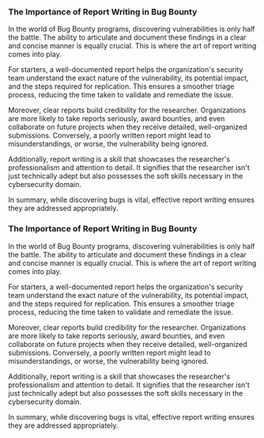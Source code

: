 ### The Importance of Report Writing in Bug Bounty

In the world of Bug Bounty programs, discovering vulnerabilities is only half the battle. The ability to articulate and document these findings in a clear and concise manner is equally crucial. This is where the art of report writing comes into play.

For starters, a well-documented report helps the organization's security team understand the exact nature of the vulnerability, its potential impact, and the steps required for replication. This ensures a smoother triage process, reducing the time taken to validate and remediate the issue.

Moreover, clear reports build credibility for the researcher. Organizations are more likely to take reports seriously, award bounties, and even collaborate on future projects when they receive detailed, well-organized submissions. Conversely, a poorly written report might lead to misunderstandings, or worse, the vulnerability being ignored.

Additionally, report writing is a skill that showcases the researcher's professionalism and attention to detail. It signifies that the researcher isn't just technically adept but also possesses the soft skills necessary in the cybersecurity domain.

In summary, while discovering bugs is vital, effective report writing ensures they are addressed appropriately.

### The Importance of Report Writing in Bug Bounty

In the world of Bug Bounty programs, discovering vulnerabilities is only half the battle. The ability to articulate and document these findings in a clear and concise manner is equally crucial. This is where the art of report writing comes into play.

For starters, a well-documented report helps the organization's security team understand the exact nature of the vulnerability, its potential impact, and the steps required for replication. This ensures a smoother triage process, reducing the time taken to validate and remediate the issue.

Moreover, clear reports build credibility for the researcher. Organizations are more likely to take reports seriously, award bounties, and even collaborate on future projects when they receive detailed, well-organized submissions. Conversely, a poorly written report might lead to misunderstandings, or worse, the vulnerability being ignored.

Additionally, report writing is a skill that showcases the researcher's professionalism and attention to detail. It signifies that the researcher isn't just technically adept but also possesses the soft skills necessary in the cybersecurity domain.

In summary, while discovering bugs is vital, effective report writing ensures they are addressed appropriately.

